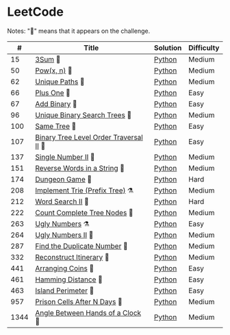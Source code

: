 LeetCode
========

Notes: ":muscle:" means that it appears on the challenge​.


| # | Title | Solution | Difficulty |
|---| -------- | -------- | -------- |
| 15 | [3Sum](https://leetcode.com/explore/challenge/card/july-leetcoding-challenge/545/week-2-july-8th-july-14th/3384/) :muscle: | [Python](./solutions/15_3Sum.py) | Medium |
| 50 | [Pow(x, n)](https://leetcode.com/explore/challenge/card/july-leetcoding-challenge/546/week-3-july-15th-july-21st/3392/) :muscle: | [Python](./solutions/50_Pow(x,_n).py) | Medium |
| 62 | [Unique Paths](https://leetcode.com/explore/challenge/card/june-leetcoding-challenge/543/week-5-june-29th-june-30th/3375/) :muscle: | [Python](./solutions/62_Unique_Paths.py) | Medium |
| 66 | [Plus One](https://leetcode.com/explore/challenge/card/july-leetcoding-challenge/544/week-1-july-1st-july-7th/3382/) :muscle: | [Python](./solutions/66_Plus_One.py) | Easy |
| 67 | [Add Binary](https://leetcode.com/explore/challenge/card/july-leetcoding-challenge/546/week-3-july-15th-july-21st/3395/) :muscle: | [Python](./solutions/67_Add_Binary.py) | Easy |
| 96 | [Unique Binary Search Trees](https://leetcode.com/explore/challenge/card/june-leetcoding-challenge/542/week-4-june-22nd-june-28th/3370/) :muscle: | [Python](./solutions/96_Unique_Binary_Search_Trees.py) | Medium |
| 100 | [Same Tree](https://leetcode.com/explore/challenge/card/july-leetcoding-challenge/545/week-2-july-8th-july-14th/3389/) :muscle: | [Python](./solutions/100_Same_Tree.py) | Easy |
| 107 | [Binary Tree Level Order Traversal II](https://leetcode.com/explore/featured/card/july-leetcoding-challenge/544/week-1-july-1st-july-7th/3378/) :muscle: | [Python](./solutions/107_Binary_Tree_Level_Order_Traversal_II.py) | Easy |
| 137 | [Single Number II](https://leetcode.com/explore/challenge/card/june-leetcoding-challenge/542/week-4-june-22nd-june-28th/3368/) :muscle: | [Python](./solutions/137_Single_Number_II.py) | Medium |
| 151 | [Reverse Words in a String](https://leetcode.com/explore/challenge/card/july-leetcoding-challenge/546/week-3-july-15th-july-21st/3391/) :muscle: | [Python](./solutions/151_Reverse_Words_in_a_String.py) | Medium |
| 174 | [Dungeon Game](https://leetcode.com/explore/challenge/card/june-leetcoding-challenge/541/week-3-june-15th-june-21st/3367/) :muscle: | [Python](./solutions/174_Dungeon_Game.py) | Hard |
| 208 | [Implement Trie (Prefix Tree)](https://leetcode.com/problems/implement-trie-prefix-tree/) :alembic: | [Python](./solutions/208_Implement_Trie_(Prefix_Tree).py) | Medium |
| 212 | [Word Search II](https://leetcode.com/explore/featured/card/june-leetcoding-challenge/543/week-5-june-29th-june-30th/3376/) :muscle: | [Python](./solutions/212_Word_Search_II.py) | Hard |
| 222 | [Count Complete Tree Nodes](https://leetcode.com/explore/challenge/card/june-leetcoding-challenge/542/week-4-june-22nd-june-28th/3369/) :muscle: | [Python](./solutions/222_Count_Complete_Tree_Nodes.py) | Medium |
| 263 | [Ugly Numbers](https://leetcode.com/problems/ugly-number/) :alembic: | [Python](./solutions/263_Ugly_Numbers.py) | Easy |
| 264 | [Ugly Numbers II](https://leetcode.com/explore/challenge/card/july-leetcoding-challenge/544/week-1-july-1st-july-7th/3380/) :muscle: | [Python](./solutions/264_Ugly_Numbers_II.py) | Medium |
| 287 | [Find the Duplicate Number](https://leetcode.com/explore/challenge/card/june-leetcoding-challenge/542/week-4-june-22nd-june-28th/3371/) :muscle: | [Python](./solutions/287_Find_the_Duplicate_Number.py) | Medium |
| 332 | [Reconstruct Itinerary](https://leetcode.com/explore/challenge/card/june-leetcoding-challenge/542/week-4-june-22nd-june-28th/3374/) :muscle: | [Python](./solutions/332_Reconstruct_Itinerary.py) | Medium |
| 441 | [Arranging Coins](https://leetcode.com/explore/featured/card/july-leetcoding-challenge/544/week-1-july-1st-july-7th/3377/) :muscle: | [Python](./solutions/441_Arranging_Coins.py) | Easy |
| 461 | [Hamming Distance](https://leetcode.com/explore/challenge/card/july-leetcoding-challenge/544/week-1-july-1st-july-7th/3381/) :muscle: | [Python](./solutions/461_Hamming_Distance.py) | Easy |
| 463 | [Island Perimeter](https://leetcode.com/explore/challenge/card/july-leetcoding-challenge/544/week-1-july-1st-july-7th/3383/) :muscle: | [Python](./solutions/463_Island_Perimeter.py) | Easy |
| 957 | [Prison Cells After N Days](https://leetcode.com/explore/featured/card/july-leetcoding-challenge/544/week-1-july-1st-july-7th/3379/) :muscle: | [Python](./solutions/957_Prison_Cells_After_N_Days.py) | Medium |
| 1344 | [Angle Between Hands of a Clock](https://leetcode.com/explore/challenge/card/july-leetcoding-challenge/545/week-2-july-8th-july-14th/3390/) :muscle: | [Python](./solutions/1344_Angle_Between_Hands_of_a_Clock.py) | Medium |

